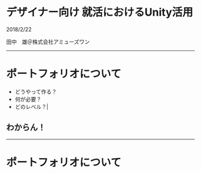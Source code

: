 # デザイナー向け 就活におけるUnity活用

2018/2/22

田中　雄＠株式会社アミューズワン

---

# ポートフォリオについて

- どうやって作る？
- 何が必要？
- どのレベル？|

## わからん！

---

# ポートフォリオについて


